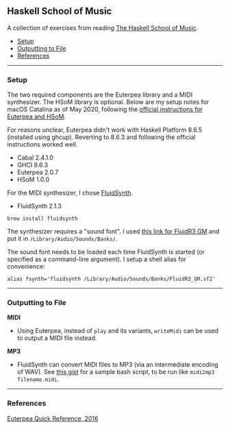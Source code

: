 ## Haskell School of Music

A collection of exercises from reading [The Haskell School of Music](https://www.amazon.com/Haskell-School-Music-Signals-Symphonies/dp/1108416756/).

* [Setup](#setup)
* [Outputting to File](#output)
* [References](#ref)

<hr>

<a name="setup"/>

### Setup

The two required components are the Euterpea library and a MIDI synthesizer. The HSoM library is optional. Below are my setup notes for macOS Catalina as of May 2020, following the [official instructions for Euterpea and HSoM](http://euterpea.com/download-and-installation/).

For reasons unclear, Euterpea didn't work with Haskell Platform 8.6.5 (installed using ghcup). Reverting to 8.6.3 and following the official instructions worked well.

- Cabal 2.4.1.0
- GHCI 8.6.3
- Euterpea 2.0.7
- HSoM 1.0.0

For the MIDI synthesizer, I chose [FluidSynth](http://www.fluidsynth.org/).

- FluidSynth 2.1.3

`brew install fluidsynth` 


The synthesizer requires a "sound font". I used [this link for FluidR3 GM](https://packages.debian.org/sid/sound/fluid-soundfont-gm) and put it in `/Library/Audio/Sounds/Banks/`.

The sound font needs to be loaded each time FluidSynth is started (or specified as a command-line argument). I setup a shell alias for convenience:

`alias fsynth='fluidsynth /Library/Audio/Sounds/Banks/FluidR3_GM.sf2'`

<hr>

<a name="output"/>

### Outputting to File

**MIDI**

* Using Euterpea, instead of `play` and its variants, `writeMidi` can be used to output a MIDI file instead.

**MP3**

* FluidSynth can convert MIDI files to MP3 (via an intermediate encoding of WAV). See [this gist](https://gist.github.com/tkuriyama/ac11ceeb409ed228256a7a8f193ac0ad) for a sample bash script, to be run like `midi2mp3 filename.midi`.


<hr>

<a name="ref"/>

### References

[Euterpea Quick Reference, 2016](http://euterpea.com/wp-content/uploads/2016/12/Euterpea_Quick_Reference.pdf)

<br>
